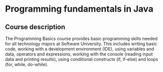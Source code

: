 # Programming fundamentals in Java
## Course description
The Programming Basics course provides basic programming skills needed for all technology majors at Software University. This includes writing basic code, working with a development environment (IDE), using variables and data, operators and expressions, working with the console  (reading input data and printing results), using conditional constructs (if, if-else) and loops (for, while, do-while).
